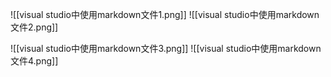 
![[visual studio中使用markdown文件1.png]]
![[visual studio中使用markdown文件2.png]]

![[visual studio中使用markdown文件3.png]]
![[visual studio中使用markdown文件4.png]]